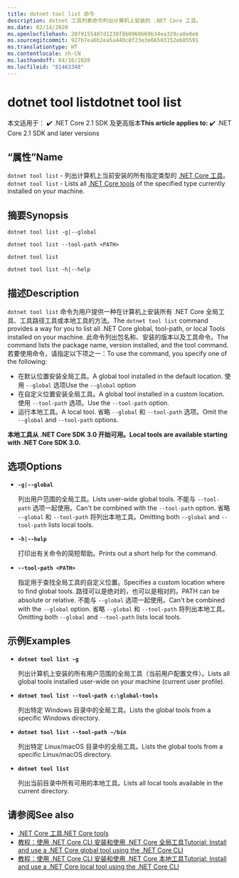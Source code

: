 ```yaml
---
title: dotnet tool list 命令
description: dotnet 工具列表命令列出计算机上安装的 .NET Core 工具。
ms.date: 02/14/2020
ms.openlocfilehash: 28f9155407d1238f8b0960b69b34ea329ca0e8e6
ms.sourcegitcommit: 927b7ea6b2ea5a440c8f23e3e66503152eb85591
ms.translationtype: HT
ms.contentlocale: zh-CN
ms.lasthandoff: 04/16/2020
ms.locfileid: "81463348"
---
```

# <a name="dotnet-tool-list"></a><span data-ttu-id="6aa4c-103">dotnet tool list</span><span class="sxs-lookup"><span data-stu-id="6aa4c-103">dotnet tool list</span></span>

<span data-ttu-id="6aa4c-104">本文适用于： ✔️ .NET Core 2.1 SDK 及更高版本</span><span class="sxs-lookup"><span data-stu-id="6aa4c-104">**This article applies to:** ✔️ .NET Core 2.1 SDK and later versions</span></span>

## <a name="name"></a><span data-ttu-id="6aa4c-105">“属性”</span><span class="sxs-lookup"><span data-stu-id="6aa4c-105">Name</span></span>

<span data-ttu-id="6aa4c-106">`dotnet tool list` - 列出计算机上当前安装的所有指定类型的 [.NET Core 工具](global-tools.md)。</span><span class="sxs-lookup"><span data-stu-id="6aa4c-106">`dotnet tool list` - Lists all [.NET Core tools](global-tools.md) of the specified type currently installed on your machine.</span></span>

## <a name="synopsis"></a><span data-ttu-id="6aa4c-107">摘要</span><span class="sxs-lookup"><span data-stu-id="6aa4c-107">Synopsis</span></span>

```dotnetcli
dotnet tool list -g|--global

dotnet tool list --tool-path <PATH>

dotnet tool list

dotnet tool list -h|--help
```

## <a name="description"></a><span data-ttu-id="6aa4c-108">描述</span><span class="sxs-lookup"><span data-stu-id="6aa4c-108">Description</span></span>

<span data-ttu-id="6aa4c-109">`dotnet tool list` 命令为用户提供一种在计算机上安装所有 .NET Core 全局工具、工具路径工具或本地工具的方法。</span><span class="sxs-lookup"><span data-stu-id="6aa4c-109">The `dotnet tool list` command provides a way for you to list all .NET Core global, tool-path, or local Tools installed on your machine.</span></span> <span data-ttu-id="6aa4c-110">此命令列出包名称、安装的版本以及工具命令。</span><span class="sxs-lookup"><span data-stu-id="6aa4c-110">The command lists the package name, version installed, and the tool command.</span></span>  <span data-ttu-id="6aa4c-111">若要使用命令，请指定以下项之一：</span><span class="sxs-lookup"><span data-stu-id="6aa4c-111">To use the command, you specify one of the following:</span></span>

* <span data-ttu-id="6aa4c-112">在默认位置安装全局工具。</span><span class="sxs-lookup"><span data-stu-id="6aa4c-112">A global tool installed in the default location.</span></span> <span data-ttu-id="6aa4c-113">使用 `--global` 选项</span><span class="sxs-lookup"><span data-stu-id="6aa4c-113">Use the `--global` option</span></span>
* <span data-ttu-id="6aa4c-114">在自定义位置安装全局工具。</span><span class="sxs-lookup"><span data-stu-id="6aa4c-114">A global tool installed in a custom location.</span></span> <span data-ttu-id="6aa4c-115">使用 `--tool-path` 选项。</span><span class="sxs-lookup"><span data-stu-id="6aa4c-115">Use the `--tool-path` option.</span></span>
* <span data-ttu-id="6aa4c-116">运行本地工具。</span><span class="sxs-lookup"><span data-stu-id="6aa4c-116">A local tool.</span></span> <span data-ttu-id="6aa4c-117">省略 `--global` 和 `--tool-path` 选项。</span><span class="sxs-lookup"><span data-stu-id="6aa4c-117">Omit the `--global` and `--tool-path` options.</span></span>

<span data-ttu-id="6aa4c-118">**本地工具从 .NET Core SDK 3.0 开始可用。**</span><span class="sxs-lookup"><span data-stu-id="6aa4c-118">**Local tools are available starting with .NET Core SDK 3.0.**</span></span>

## <a name="options"></a><span data-ttu-id="6aa4c-119">选项</span><span class="sxs-lookup"><span data-stu-id="6aa4c-119">Options</span></span>

- **`-g|--global`**

  <span data-ttu-id="6aa4c-120">列出用户范围的全局工具。</span><span class="sxs-lookup"><span data-stu-id="6aa4c-120">Lists user-wide global tools.</span></span> <span data-ttu-id="6aa4c-121">不能与 `--tool-path` 选项一起使用。</span><span class="sxs-lookup"><span data-stu-id="6aa4c-121">Can't be combined with the `--tool-path` option.</span></span> <span data-ttu-id="6aa4c-122">省略 `--global` 和 `--tool-path` 将列出本地工具。</span><span class="sxs-lookup"><span data-stu-id="6aa4c-122">Omitting both `--global` and `--tool-path` lists local tools.</span></span>

- **`-h|--help`**

  <span data-ttu-id="6aa4c-123">打印出有关命令的简短帮助。</span><span class="sxs-lookup"><span data-stu-id="6aa4c-123">Prints out a short help for the command.</span></span>

- **`--tool-path <PATH>`**

  <span data-ttu-id="6aa4c-124">指定用于查找全局工具的自定义位置。</span><span class="sxs-lookup"><span data-stu-id="6aa4c-124">Specifies a custom location where to find global tools.</span></span> <span data-ttu-id="6aa4c-125">路径可以是绝对的，也可以是相对的。</span><span class="sxs-lookup"><span data-stu-id="6aa4c-125">PATH can be absolute or relative.</span></span> <span data-ttu-id="6aa4c-126">不能与 `--global` 选项一起使用。</span><span class="sxs-lookup"><span data-stu-id="6aa4c-126">Can't be combined with the `--global` option.</span></span> <span data-ttu-id="6aa4c-127">省略 `--global` 和 `--tool-path` 将列出本地工具。</span><span class="sxs-lookup"><span data-stu-id="6aa4c-127">Omitting both `--global` and `--tool-path` lists local tools.</span></span>

## <a name="examples"></a><span data-ttu-id="6aa4c-128">示例</span><span class="sxs-lookup"><span data-stu-id="6aa4c-128">Examples</span></span>

- **`dotnet tool list -g`**

  <span data-ttu-id="6aa4c-129">列出计算机上安装的所有用户范围的全局工具（当前用户配置文件）。</span><span class="sxs-lookup"><span data-stu-id="6aa4c-129">Lists all global tools installed user-wide on your machine (current user profile).</span></span>

- **`dotnet tool list --tool-path c:\global-tools`**

  <span data-ttu-id="6aa4c-130">列出特定 Windows 目录中的全局工具。</span><span class="sxs-lookup"><span data-stu-id="6aa4c-130">Lists the global tools from a specific Windows directory.</span></span>

- **`dotnet tool list --tool-path ~/bin`**

  <span data-ttu-id="6aa4c-131">列出特定 Linux/macOS 目录中的全局工具。</span><span class="sxs-lookup"><span data-stu-id="6aa4c-131">Lists the global tools from a specific Linux/macOS directory.</span></span>

- **`dotnet tool list`**

  <span data-ttu-id="6aa4c-132">列出当前目录中所有可用的本地工具。</span><span class="sxs-lookup"><span data-stu-id="6aa4c-132">Lists all local tools available in the current directory.</span></span>

## <a name="see-also"></a><span data-ttu-id="6aa4c-133">请参阅</span><span class="sxs-lookup"><span data-stu-id="6aa4c-133">See also</span></span>

- [<span data-ttu-id="6aa4c-134">.NET Core 工具</span><span class="sxs-lookup"><span data-stu-id="6aa4c-134">.NET Core tools</span></span>](global-tools.md)
- [<span data-ttu-id="6aa4c-135">教程：使用 .NET Core CLI 安装和使用 .NET Core 全局工具</span><span class="sxs-lookup"><span data-stu-id="6aa4c-135">Tutorial: Install and use a .NET Core global tool using the .NET Core CLI</span></span>](global-tools-how-to-use.md)
- [<span data-ttu-id="6aa4c-136">教程：使用 .NET Core CLI 安装和使用 .NET Core 本地工具</span><span class="sxs-lookup"><span data-stu-id="6aa4c-136">Tutorial: Install and use a .NET Core local tool using the .NET Core CLI</span></span>](local-tools-how-to-use.md)

